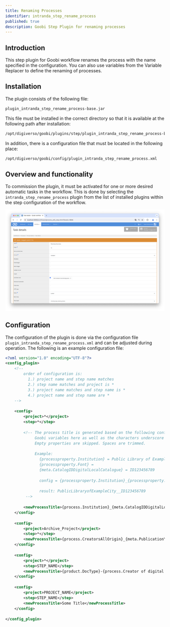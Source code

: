 ```yaml
---
title: Renaming Processes
identifier: intranda_step_rename_process
published: true
description: Goobi Step Plugin for renaming processes
---
```

## Introduction
This step plugin for Goobi workflow renames the process with the name specified in the configuration. You can also use variables from the Variable Replacer to define the renaming of processes.


## Installation
The plugin consists of the following file:

```bash
plugin_intranda_step_rename_process-base.jar
```

This file must be installed in the correct directory so that it is available at the following path after installation:

```bash
/opt/digiverso/goobi/plugins/step/plugin_intranda_step_rename_process-base.jar
```

In addition, there is a configuration file that must be located in the following place:

```bash
/opt/digiverso/goobi/config/plugin_intranda_step_rename_process.xml
```


## Overview and functionality
To commission the plugin, it must be activated for one or more desired automatic tasks in the workflow. This is done by selecting the `intranda_step_rename_process` plugin from the list of installed plugins within the step configuration of the workflow.

![Selection of the plugin for performing the step](screen1_en.png)

## Configuration
The configuration of the plugin is done via the configuration file `plugin_intranda_step_rename_process.xml` and can be adjusted during operation. The following is an example configuration file:

```xml
<?xml version="1.0" encoding="UTF-8"?>
<config_plugin>
    <!--
        order of configuration is:
          1.) project name and step name matches
          2.) step name matches and project is *
          3.) project name matches and step name is *
          4.) project name and step name are *
	-->

    <config>
        <project>*</project>
        <step>*</step>

        <!-- The process title is generated based on the following configuration. You can use
             Goobi variables here as well as the characters underscore _ and minus -
             Empty properties are skipped. Spaces are trimmed.

             Example:
               {processproperty.Institution} = Public Library of Example City
               {processproperty.Font} =
               {meta.CatalogIDDigitalLocalCatalogue} = ID123456789

               config = {processproperty.Institution}_{processproperty.Font}_{meta.CatalogIDDigitalLocalCatalogue}

               result: PublicLibraryofExampleCity__ID123456789
         -->

        <newProcessTitle>{process.Institution}_{meta.CatalogIDDigitalLocalCatalogue}</newProcessTitle>
    </config>

    <config>
    	<project>Archive_Project</project>
    	<step>*</step>
    	<newProcessTitle>{process.CreatorsAllOrigin}_{meta.PublicationYear}</newProcessTitle>
    </config>

    <config>
    	<project>*</project>
    	<step>STEP_NAME</step>
    	<newProcessTitle>{product.DocType}-{process.Creator of digital edition}-{process.Template}</newProcessTitle>
    </config>

    <config>
    	<project>PROJECT_NAME</project>
    	<step>STEP_NAME</step>
    	<newProcessTitle>Some Title</newProcessTitle>
    </config>

</config_plugin>
```
